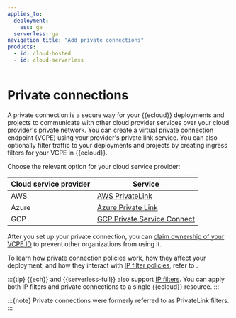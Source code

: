 ```yaml
---
applies_to:
  deployment:
    ess: ga
  serverless: ga
navigation_title: "Add private connections"
products:
  - id: cloud-hosted
  - id: cloud-serverless
---
```


# Private connections

A private connection is a secure way for your {{ecloud}} deployments and projects to communicate with other cloud provider services over your cloud provider's private network. You can create a virtual private connection endpoint (VCPE) using your provider's private link service. You can also optionally filter traffic to your deployments and projects by creating ingress filters for your VCPE in {{ecloud}}.

Choose the relevant option for your cloud service provider:

| Cloud service provider | Service |
| --- | --- |
| AWS | [AWS PrivateLink](/deploy-manage/security/aws-privatelink-traffic-filters.md) |
| Azure | [Azure Private Link](/deploy-manage/security/azure-private-link-traffic-filters.md) |
| GCP | [GCP Private Service Connect](/deploy-manage/security/gcp-private-service-connect-traffic-filters.md) |

After you set up your private connection, you can [claim ownership of your VCPE ID](/deploy-manage/security/claim-traffic-filter-link-id-ownership-through-api.md) to prevent other organizations from using it.

To learn how private connection policies work, how they affect your deployment, and how they interact with [IP filter policies](ip-filtering-cloud.md), refer to [](/deploy-manage/security/network-security-policies.md).

:::{tip}
{{ech}} and {{serverless-full}} also support [IP filters](/deploy-manage/security/ip-filtering-cloud.md). You can apply both IP filters and private connections to a single {{ecloud}} resource.
:::

:::{note}
Private connections were formerly referred to as PrivateLink filters.
:::